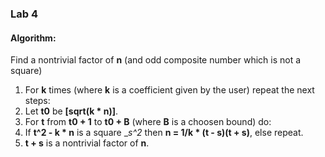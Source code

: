 ### Lab 4

#### Algorithm:
Find a nontrivial factor of __n__ (and odd composite number which is not a square)

1. For __k__ times (where __k__ is a coefficient given by the user)
repeat the next steps:
2. Let __t0__ be __[sqrt(k * n)]__.
3. For __t__ from __t0 + 1__ to __t0 + B__ (where __B__ is a choosen bound) do:
4. If __t^2 - k * n__ is a square __s^2_ then __n = 1/k * (t - s)(t + s)__, else repeat.
5. __t + s__ is a nontrivial factor of __n__.